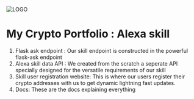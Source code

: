 ![LOGO](https://i.imgur.com/8q5pYLJ.png)
# My Crypto Portfolio : Alexa skill
1. Flask ask endpoint : Our skill endpoint is constructed in the powerful flask-ask endpoint
2. Alexa skill data API : We created from the scratch a seperate API specially designed for the versatile requirements of our skill
3. Skill user registration website: This is where our users register their crypto addresses with us to get dynamic lightning fast updates.
4. Docs: These are the docs explaining everything
